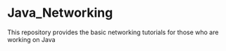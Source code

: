 # Java_Networking
This repository provides the basic networking tutorials for those who are working on Java
